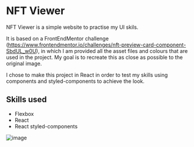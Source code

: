 # NFT Viewer

NFT Viewer is a simple website to practise my UI skils. 

It is based on a FrontEndMentor challenge (https://www.frontendmentor.io/challenges/nft-preview-card-component-SbdUL_w0U), in which I am provided all the asset files and colours that are used in the project. My goal is to recreate this as close as possible to the original image. 

I chose to make this project in React in order to test my skills using components and styled-components to achieve the look.

## Skills used
- Flexbox
- React
- React styled-components

![image](https://user-images.githubusercontent.com/42499726/153714840-28fefe3e-f27e-4e08-8666-8d60e625bc6a.png)
